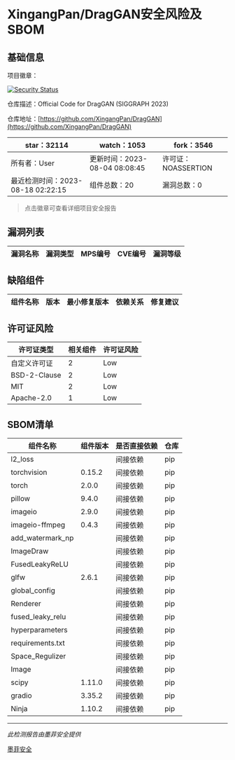 # XingangPan/DragGAN安全风险及SBOM

## 基础信息

项目徽章：

[![Security Status](https://www.murphysec.com/platform3/v31/badge/1692239882776104960.svg)](https://www.murphysec.com/console/report/1673594924670468096/1692239882776104960)

仓库描述：Official Code for DragGAN (SIGGRAPH 2023)

仓库地址：[https://github.com/XingangPan/DragGAN](https://github.com/XingangPan/DragGAN)

| star：32114 | watch：1053 | fork：3546 |
| ----------- | -------------- | ------------ |
| 所有者：User | 更新时间：2023-08-04 08:08:45 | 许可证：NOASSERTION |
| 最近检测时间：2023-08-18 02:22:15 | 组件总数：20 | 漏洞总数：0 |

> 点击徽章可查看详细项目安全报告



## 漏洞列表

| 漏洞名称 | 漏洞类型 | MPS编号 | CVE编号 | 漏洞等级 |
| ------- | ------ | ------- | ------ | ----- |





## 缺陷组件

| 组件名称 | 版本 | 最小修复版本 | 依赖关系 | 修复建议 |
| -------- | ---- | ------------ | -------- | -------- |





## 许可证风险

| 许可证类型 | 相关组件 | 许可证风险 |
| ---------- | -------- | ---------- |
|自定义许可证|2|Low|
|BSD-2-Clause|2|Low|
|MIT|2|Low|
|Apache-2.0|1|Low|




## SBOM清单

| 组件名称 | 组件版本 | 是否直接依赖 | 仓库 |
| -------- | -------- | ------------ | ---- |
|l2_loss||间接依赖|pip|
|torchvision|0.15.2|间接依赖|pip|
|torch|2.0.0|间接依赖|pip|
|pillow|9.4.0|间接依赖|pip|
|imageio|2.9.0|间接依赖|pip|
|imageio-ffmpeg|0.4.3|间接依赖|pip|
|add_watermark_np||间接依赖|pip|
|ImageDraw||间接依赖|pip|
|FusedLeakyReLU||间接依赖|pip|
|glfw|2.6.1|间接依赖|pip|
|global_config||间接依赖|pip|
|Renderer||间接依赖|pip|
|fused_leaky_relu||间接依赖|pip|
|hyperparameters||间接依赖|pip|
|requirements.txt||间接依赖|pip|
|Space_Regulizer||间接依赖|pip|
|Image||间接依赖|pip|
|scipy|1.11.0|间接依赖|pip|
|gradio|3.35.2|间接依赖|pip|
|Ninja|1.10.2|间接依赖|pip|


------

*此检测报告由墨菲安全提供*

[墨菲安全](www.murphysec.com)